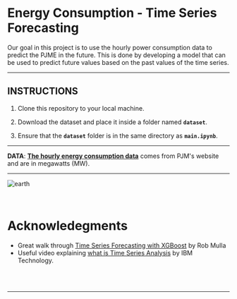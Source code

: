 # Energy Consumption - Time Series Forecasting
Our goal in this project is to use the hourly power consumption data to predict the PJME in the future. This is done by developing a model that can be used to predict future values based on the past values of the time series.

---
## INSTRUCTIONS
1. Clone this repository to your local machine.  

2. Download the dataset and place it inside a folder named **`dataset`**.  

3. Ensure that the **`dataset`** folder is in the same directory as **`main.ipynb`**.  

---

**DATA**: **[The hourly energy consumption data](https://www.kaggle.com/datasets/robikscube/hourly-energy-consumption)** comes from PJM's website and are in megawatts (MW). 


---

![earth](https://www.ul.com/sites/default/files/styles/hero_boxed_width/public/2021-10/electricity-pylons-at-sunset_2400x1600-23.png?itok=36-0NNFC)


<div><br></div>

# Acknowledegments
* Great walk through [Time Series Forecasting with XGBoost](https://www.kaggle.com/code/robikscube/time-series-forecasting-with-machine-learning-yt) by Rob Mulla
* Useful video explaining [what is Time Series Analysis](https://youtu.be/GE3JOFwTWVM?si=YrK_rY1nNUwYljHF) by IBM Technology.

<div><br></div>

<div><br></div>

---
